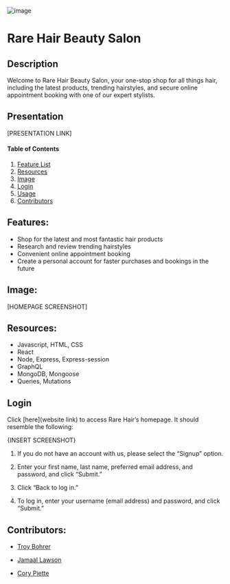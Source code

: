  ![image](https://user-images.githubusercontent.com/60293516/139558487-f02fc116-b2ee-49eb-8cac-f2a1cf595512.png)   
 
# Rare Hair Beauty Salon  

## Description

Welcome to Rare Hair Beauty Salon, your one-stop shop for all things hair, including the latest products, trending hairstyles, and secure online appointment booking with one of our expert stylists.



## Presentation
[PRESENTATION LINK]

#### Table of Contents
1. [Feature List](#features)
2. [Resources](#resources)
3. [Image](#image)
4. [Login](#login)
5. [Usage](#usage)
6. [Contributors](#contributors)

## Features:

* Shop for the latest and most fantastic hair products
* Research and review trending hairstyles
* Convenient online appointment booking
* Create a personal account for faster purchases and bookings in the future

## Image:

[HOMEPAGE SCREENSHOT]
## Resources:

- Javascript, HTML, CSS
- React
- Node, Express, Express-session
- GraphQL
- MongoDB, Mongoose
- Queries, Mutations

## Login

Click [here](website link) to access Rare Hair’s homepage. It should resemble the following:

{INSERT SCREENSHOT}

1. If you do not have an account with us, please select the “Signup” option.

2. Enter your first name, last name, preferred email address, and password, and click “Submit.”

3. Click “Back to log in.”

4. To log in, enter your username (email address) and password, and click “Submit.”



## Contributors:

* [Troy Bohrer](https://github.com/TroyBohrer8)

* [Jamaal Lawson](https://github.com/Maalie04)

* [Cory Piette](https://github.com/coryjpiette)

